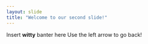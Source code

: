```yaml
---
layout: slide
title: "Welcome to our second slide!"
---
```

Insert **witty** banter here
Use the left arrow to go back!
